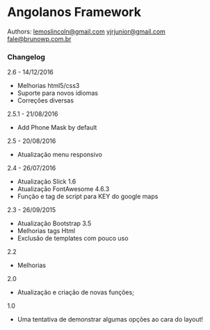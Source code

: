 Angolanos Framework
=========

Authors: 
lemoslincoln@gmail.com
vjrjunior@gmail.com
fale@brunowp.com.br 


### Changelog
2.6 - 14/12/2016
- Melhorias html5/css3
- Suporte para novos idiomas
- Correções diversas

2.5.1 - 21/08/2016
- Add Phone Mask by default

2.5 - 20/08/2016
- Atualização menu responsivo

2.4 - 26/07/2016
- Atualização Slick 1.6
- Atualização FontAwesome 4.6.3
- Função e tag de script para KEY do google maps

2.3 - 26/09/2015
- Atualização Bootstrap 3.5
- Melhorias tags Html
- Exclusão de templates com pouco uso

2.2
- Melhorias

2.0 
- Atualização e criação de novas funções;

1.0
- Uma tentativa de demonstrar algumas opções ao cara do layout!

